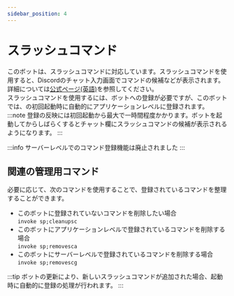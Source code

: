 ```yaml
---
sidebar_position: 4
---
```


# スラッシュコマンド
このボットは、スラッシュコマンドに対応しています。スラッシュコマンドを使用すると、Discordのチャット入力画面でコマンドの候補などが表示されます。詳細については[公式ページ(英語)](https://support.discord.com/hc/ja/articles/1500000368501-Slash-Commands-FAQ)を参照してください。  
スラッシュコマンドを使用するには、ボットへの登録が必要ですが、このボットでは、の初回起動時に自動的にアプリケーションレベルに登録されます。
:::note
登録の反映には初回起動から最大で一時間程度かかります。ボットを起動してからしばらくするとチャット欄にスラッシュコマンドの候補が表示されるようになります。
:::

:::info
サーバーレベルでのコマンド登録機能は廃止されました
:::

## 関連の管理用コマンド
必要に応じて、次のコマンドを使用することで、登録されているコマンドを整理することができます。  
  - このボットに登録されていないコマンドを削除したい場合  
    `invoke sp;cleanupsc`  
  - このボットにアプリケーションレベルで登録されているコマンドを削除する場合  
    `invoke sp;removesca`  
  - このボットにサーバーレベルで登録されているコマンドを削除する場合  
    `invoke sp;removescg`  

:::tip
ボットの更新により、新しいスラッシュコマンドが追加された場合、起動時に自動的に登録の処理が行われます。
:::
